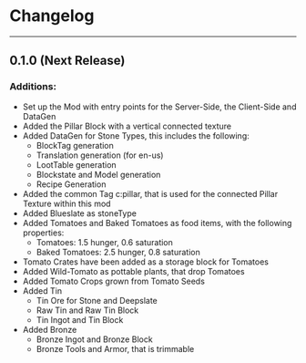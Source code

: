 # Changelog
___
## 0.1.0 (Next Release)
### Additions:
+ Set up the Mod with entry points for the Server-Side, the Client-Side and DataGen
+ Added the Pillar Block with a vertical connected texture
+ Added DataGen for Stone Types, this includes the following:
  + BlockTag generation
  + Translation generation (for en-us)
  + LootTable generation
  + Blockstate and Model generation
  + Recipe Generation
+ Added the common Tag c:pillar, that is used for the connected Pillar Texture within this mod
+ Added Blueslate as stoneType
+ Added Tomatoes and Baked Tomatoes as food items, with the following properties:
  + Tomatoes: 1.5 hunger, 0.6 saturation
  + Baked Tomatoes: 2.5 hunger, 0.8 saturation
+ Tomato Crates have been added as a storage block for Tomatoes
+ Added Wild-Tomato as pottable plants, that drop Tomatoes
+ Added Tomato Crops grown from Tomato Seeds
+ Added Tin
  + Tin Ore for Stone and Deepslate
  + Raw Tin and Raw Tin Block
  + Tin Ingot and Tin Block
+ Added Bronze
  + Bronze Ingot and Bronze Block
  + Bronze Tools and Armor, that is trimmable